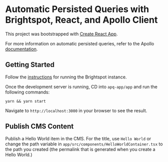# Automatic Persisted Queries with Brightspot, React, and Apollo Client

This project was bootstrapped with [Create React App](https://github.com/facebook/create-react-app).

For more information on automatic persisted queries, refer to the Apollo [documentation](https://www.apollographql.com/docs/react/api/link/persisted-queries/).

## Getting Started

Follow the [instructions](https://github.com/brightspot/react-examples/tree/feature/cma-next) for running the Brightspot instance.

Once the development server is running, CD into `apq-app/app` and run the following commands:

```
yarn && yarn start
```

Navigate to `http://localhost:3000` in your browser to see the result.

## Publish CMS Content

Publish a Hello World item in the CMS. For the title, use `Hello World` or change the path variable in `app/src/components/HelloWorldContainer.tsx` to the path you created (the permalink that is generated when you create a Hello World.)
